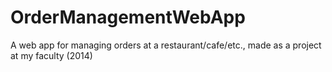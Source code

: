 # OrderManagementWebApp
A web app for managing orders at a restaurant/cafe/etc., made as a project at my faculty (2014)
